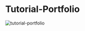 # Tutorial-Portfolio
![tutorial-portfolio](https://user-images.githubusercontent.com/58919619/119432515-5e0b7b00-bd0c-11eb-8380-55efae51c6af.png)
